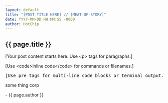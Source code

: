 ```yaml
---
layout: default
title: "[POST TITLE HERE] // [MEAT-OF-STORY]"
date: YYYY-MM-DD HH:MM:SS -0000
author: HotChip
---
```


<div class="terminal-log terminal-log--left-aligned">
  <h2 class="crt-green">{{ page.title }}</h2>
  <p>[Your post content starts here. Use &lt;p&gt; tags for paragraphs.]</p>
  <p>[Use &lt;code&gt;inline code&lt;/code&gt; for commands or filenames.]</p>
  <pre>[Use pre tags for multi-line code blocks or terminal output.]</pre>
    <p class="glitch mt-2">some thing corp</p>
  <p class="post-signature">- {{ page.author }}</p>
</div>